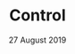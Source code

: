 ---
layout: post
date: 27 August 2019
title: Control
description: 
developer: Remedy Entertainment
card-image: 1
banner-image: 0
banner-offset: 85
---